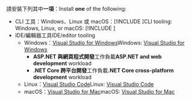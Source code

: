 <span data-ttu-id="d3f03-101">請安裝下列其中**一項**：</span><span class="sxs-lookup"><span data-stu-id="d3f03-101">Install **one** of the following:</span></span>

* <span data-ttu-id="d3f03-102">CLI 工具：Windows、Linux 或 macOS：[!INCLUDE [](~/includes/net-core-sdk-download-link.md)]</span><span class="sxs-lookup"><span data-stu-id="d3f03-102">CLI tooling: Windows, Linux, or macOS: [!INCLUDE [](~/includes/net-core-sdk-download-link.md)]</span></span>
* <span data-ttu-id="d3f03-103">IDE/編輯器工具</span><span class="sxs-lookup"><span data-stu-id="d3f03-103">IDE/editor tooling</span></span>
  * <span data-ttu-id="d3f03-104">Windows：[Visual Studio for Windows](https://www.microsoft.com/net/download/windows)</span><span class="sxs-lookup"><span data-stu-id="d3f03-104">Windows: [Visual Studio for Windows](https://www.microsoft.com/net/download/windows)</span></span>
    * <span data-ttu-id="d3f03-105">**ASP.NET 與網頁程式開發**工作負載</span><span class="sxs-lookup"><span data-stu-id="d3f03-105">**ASP.NET and web development** workload</span></span>
    * <span data-ttu-id="d3f03-106">**.NET Core 跨平台開發**工作負載</span><span class="sxs-lookup"><span data-stu-id="d3f03-106">**.NET Core cross-platform development** workload</span></span>
  * <span data-ttu-id="d3f03-107">Linux：[Visual Studio Code](https://www.microsoft.com/net/download/linux)</span><span class="sxs-lookup"><span data-stu-id="d3f03-107">Linux: [Visual Studio Code](https://www.microsoft.com/net/download/linux)</span></span>
  * <span data-ttu-id="d3f03-108">macOS：[Visual Studio for Mac](https://www.microsoft.com/net/download/macos)</span><span class="sxs-lookup"><span data-stu-id="d3f03-108">macOS: [Visual Studio for Mac](https://www.microsoft.com/net/download/macos)</span></span>
